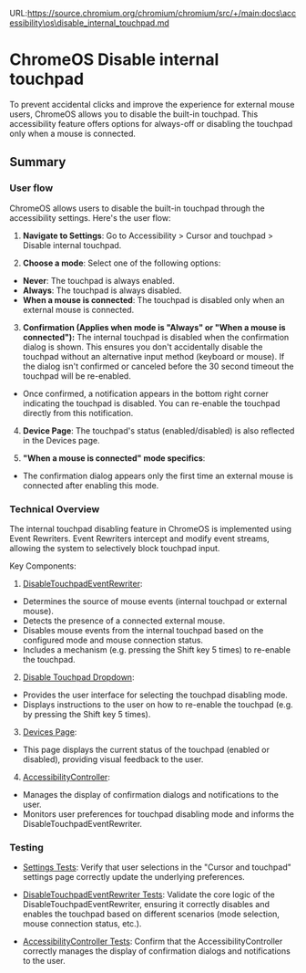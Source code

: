 URL:https://source.chromium.org/chromium/chromium/src/+/main:docs\accessibility\os\disable_internal_touchpad.md
# ChromeOS Disable internal touchpad

To prevent accidental clicks and improve the experience for external mouse users,
ChromeOS allows you to disable the built-in touchpad. This accessibility feature
offers options for always-off or disabling the touchpad only when a mouse is connected.

## Summary

### User flow

ChromeOS allows users to disable the built-in touchpad through the accessibility
settings. Here's the user flow:

1. **Navigate to Settings**: Go to Accessibility > Cursor and touchpad >
Disable internal touchpad.

2. **Choose a mode**: Select one of the following options:
* **Never**: The touchpad is always enabled.
* **Always**: The touchpad is always disabled.
* **When a mouse is connected**: The touchpad is disabled only when an external
mouse is connected.

3. **Confirmation (Applies when mode is "Always" or "When a mouse is connected"):**
The internal touchpad is disabled when the confirmation dialog is shown. This
ensures you don't accidentally disable the touchpad without an alternative
input method (keyboard or mouse). If the dialog isn't confirmed or canceled before
the 30 second timeout the touchpad will be re-enabled.

* Once confirmed, a notification appears in the bottom right corner indicating
the touchpad is disabled. You can re-enable the touchpad directly from this
notification.

4. **Device Page**: The touchpad's status (enabled/disabled) is also reflected
in the Devices page.

5. **"When a mouse is connected" mode specifics**:
* The confirmation dialog appears only the first time an external mouse is connected
after enabling this mode.

### Technical Overview

The internal touchpad disabling feature in ChromeOS is implemented using Event Rewriters.
Event Rewriters intercept and modify event streams, allowing the system to selectively
block touchpad input.

Key Components:

1. [DisableTouchpadEventRewriter](https://source.chromium.org/chromium/chromium/src/+/main:ash/accessibility/disable_touchpad_event_rewriter.cc?q=DisableTouchpadEventRewriter):
* Determines the source of mouse events (internal touchpad or external mouse).
* Detects the presence of a connected external mouse.
* Disables mouse events from the internal touchpad based on the configured mode
and mouse connection status.
* Includes a mechanism (e.g. pressing the Shift key 5 times) to re-enable
the touchpad.

2. [Disable Touchpad Dropdown](https://source.chromium.org/chromium/chromium/src/+/main:chrome/browser/resources/ash/settings/os_a11y_page/cursor_and_touchpad_page.ts):
* Provides the user interface for selecting the touchpad disabling mode.
* Displays instructions to the user on how to re-enable the touchpad (e.g. by pressing the Shift key 5 times).

3. [Devices Page](https://source.chromium.org/chromium/chromium/src/+/main:chrome/browser/resources/ash/settings/device_page/per_device_touchpad_subsection.ts):
* This page displays the current status of the touchpad (enabled or disabled), providing visual feedback
to the user.

4. [AccessibilityController](https://source.chromium.org/chromium/chromium/src/+/main:ash/accessibility/accessibility_controller.cc):
* Manages the display of confirmation dialogs and notifications to the user.
* Monitors user preferences for touchpad disabling mode and informs the DisableTouchpadEventRewriter.

### Testing
* [Settings Tests](https://source.chromium.org/chromium/chromium/src/+/main:chrome/test/data/webui/chromeos/settings/os_a11y_page/cursor_and_touchpad_page_test.ts):
Verify that user selections in the "Cursor and touchpad" settings page correctly update
the underlying preferences.

* [DisableTouchpadEventRewriter Tests](https://source.chromium.org/chromium/chromium/src/+/main:ash/accessibility/disable_touchpad_event_rewriter_unittest.cc):
Validate the core logic of the DisableTouchpadEventRewriter, ensuring it correctly
disables and enables the touchpad based on different scenarios (mode selection,
mouse connection status, etc.).

* [AccessibilityController Tests](https://source.chromium.org/chromium/chromium/src/+/main:ash/system/accessibility/floating_accessibility_controller_unittest.cc):
Confirm that the AccessibilityController correctly manages the display of confirmation
dialogs and notifications to the user.